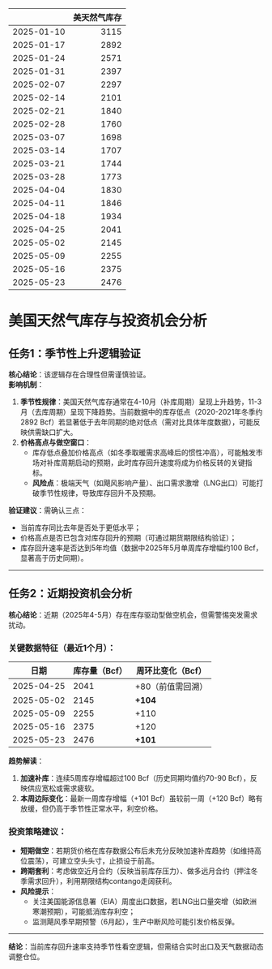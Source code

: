 |            |   美天然气库存 |
|:-----------|---------------:|
| 2025-01-10 |           3115 |
| 2025-01-17 |           2892 |
| 2025-01-24 |           2571 |
| 2025-01-31 |           2397 |
| 2025-02-07 |           2297 |
| 2025-02-14 |           2101 |
| 2025-02-21 |           1840 |
| 2025-02-28 |           1760 |
| 2025-03-07 |           1698 |
| 2025-03-14 |           1707 |
| 2025-03-21 |           1744 |
| 2025-03-28 |           1773 |
| 2025-04-04 |           1830 |
| 2025-04-11 |           1846 |
| 2025-04-18 |           1934 |
| 2025-04-25 |           2041 |
| 2025-05-02 |           2145 |
| 2025-05-09 |           2255 |
| 2025-05-16 |           2375 |
| 2025-05-23 |           2476 |



# 美国天然气库存与投资机会分析

## 任务1：季节性上升逻辑验证
**核心结论**：该逻辑存在合理性但需谨慎验证。  
**影响机制**：  
1. **季节性规律**：美国天然气库存通常在4-10月（补库周期）呈现上升趋势，11-3月（去库周期）呈现下降趋势。当前数据中的库存低点（2020-2021年冬季约2892 Bcf）若显著低于去年同期的绝对低点（需对比具体年度数据），可能反映供需缺口扩大。  
2. **价格高点与做空窗口**：  
   - 库存低点叠加价格高点（如冬季取暖需求高峰后的惯性冲高），可能触发市场对补库周期启动的预期，此时库存回升速度将成为价格反转的关键指标。  
   - **风险点**：极端天气（如飓风影响产量）、出口需求激增（LNG出口）可能打破季节性规律，导致库存回升不及预期。  

**验证建议**：需确认三点：  
- 当前库存同比去年是否处于更低水平；  
- 价格高点是否已包含对库存回升的预期（可通过期货期限结构验证）；  
- 库存回升速率是否达到5年均值（数据中2025年5月单周库存增幅约100 Bcf，显著高于历史同期）。  

---

## 任务2：近期投资机会分析
**核心结论**：近期（2025年4-5月）存在库存驱动型做空机会，但需警惕突发需求扰动。  

### 关键数据特征（最近1个月）：  
| 日期       | 库存量（Bcf） | 周环比变化（Bcf） |  
|------------|---------------|-------------------|  
| 2025-04-25 | 2041          | +80（前值需回溯） |  
| 2025-05-02 | 2145          | **+104**          |  
| 2025-05-09 | 2255          | +110              |  
| 2025-05-16 | 2375          | +120              |  
| 2025-05-23 | 2476          | **+101**          |  

**趋势解读**：  
1. **加速补库**：连续5周库存增幅超过100 Bcf（历史同期均值约70-90 Bcf），反映供应宽松或需求疲软。  
2. **本周边际变化**：最新一周库存增幅（+101 Bcf）虽较前一周（+120 Bcf）略有放缓，但仍高于季节性正常水平，利空价格。  

### 投资策略建议：  
- **短期做空**：若期货价格在库存数据公布后未充分反映加速补库趋势（如维持高位震荡），可建立空头头寸，止损设于前高。  
- **跨期套利**：考虑做空近月合约（反映当前库存压力）、做多远月合约（押注冬季需求回升），利用期限结构contango走阔获利。  
- **风险提示**：  
  - 关注美国能源信息署（EIA）周度出口数据，若LNG出口量突增（如欧洲寒潮预期），可能抵消库存利空；  
  - 监测飓风季早期预警（6月起），生产中断风险可能引发价格反弹。  

---

**结论**：当前库存回升速率支持季节性看空逻辑，但需结合实时出口及天气数据动态调整仓位。